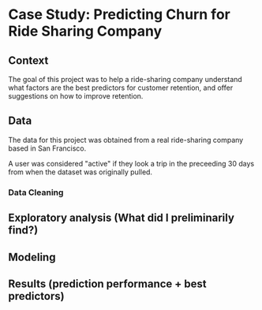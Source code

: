 # Case Study: Predicting Churn for Ride Sharing Company


## Context
The goal of this project was to help a ride-sharing company understand what factors are the best predictors for customer retention, and offer suggestions on how to improve retention.


## Data
The data for this project was obtained from a real ride-sharing company based in San Francisco.

A user was considered "active" if they look a trip in the preceeding 30 days from when the dataset was originally pulled.

### Data Cleaning

## Exploratory analysis (What did I preliminarily find?)

## Modeling

## Results (prediction performance + best predictors)
